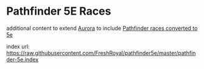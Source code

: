 # Pathfinder 5E Races
additional content to extend [Aurora](https://aurorabuilder.com/) to include [Pathfinder races converted to 5e](https://www.reddit.com/r/UnearthedArcana/comments/ar3gco/a_few_pathfinder_races_i_converted_into_5e/)

index url: https://raw.githubusercontent.com/FreshRoyal/pathfinder5e/master/pathfinder-5e.index

